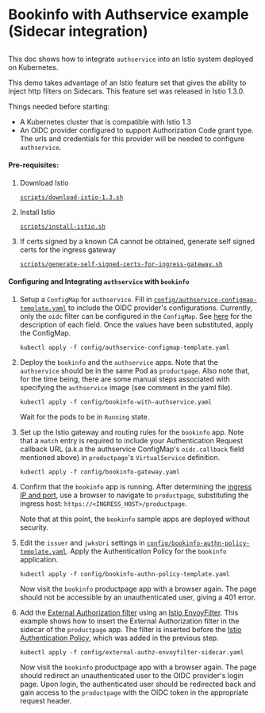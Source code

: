 # Bookinfo with Authservice example (Sidecar integration)

##


This doc shows how to integrate `authservice` into an Istio system deployed on Kubernetes.

This demo takes advantage of an Istio feature set that gives the ability to inject http filters on 
Sidecars. This feature set was released in Istio 1.3.0.

Things needed before starting:

- A Kubernetes cluster that is compatible with Istio 1.3
- An OIDC provider configured to support Authorization Code grant type. The urls and credentials for this 
provider will be needed to configure `authservice`.

 
#### Pre-requisites:
1. Download Istio

   [`scripts/download-istio-1.3.sh`](scripts/download-istio-1.3.sh)

1. Install Istio

   [`scripts/install-istio.sh`](scripts/install-istio.sh)

1. If certs signed by a known CA cannot be obtained, generate self signed certs for the ingress gateway

   [`scripts/generate-self-signed-certs-for-ingress-gateway.sh`](scripts/generate-self-signed-certs-for-ingress-gateway.sh)


#### Configuring and Integrating `authservice` with `bookinfo`

1. Setup a `ConfigMap` for `authservice`. Fill in [`config/authservice-configmap-template.yaml`](config/authservice-configmap-template.yaml)
to include the OIDC provider's configurations. Currently, only the `oidc` filter can be configured in the `ConfigMap`. See [here](../docs/README.md)
for the description of each field. Once the values have been substituted, apply the ConfigMap.
   
   `kubectl apply -f config/authservice-configmap-template.yaml`

1. Deploy the `bookinfo` and the `authservice` apps. Note that the `authservice` should be in the same Pod as `productpage`. 
Also note that, for the time being, there are some manual steps associated with specifying the `authservice` image (see comment in the yaml file). 

    `kubectl apply -f config/bookinfo-with-authservice.yaml`
    
    Wait for the pods to be in `Running` state.

1. Set up the Istio gateway and routing rules for the `bookinfo` app. Note that a `match` entry is required to include
   your Authentication Request callback URL (a.k.a the authservice ConfigMap's `oidc.callback` field mentioned above) in 
   `productpage`'s `VirtualService` definition.

    `kubectl apply -f config/bookinfo-gateway.yaml`

1. Confirm that the `bookinfo` app is running.
   After determining the [ingress IP and port](https://istio.io/docs/tasks/traffic-management/ingress/ingress-control/#determining-the-ingress-ip-and-ports),
   use a browser to navigate to `productpage`, substituting the ingress host: `https://<INGRESS_HOST>/productpage`.

   Note that at this point, the `bookinfo` sample apps are deployed without security. 

1. Edit the `issuer` and `jwksUri` settings in [`config/bookinfo-authn-policy-template.yaml`](config/bookinfo-authn-policy-template.yaml). 
   Apply the Authentication Policy for the `bookinfo` application.

    `kubectl apply -f config/bookinfo-authn-policy-template.yaml`
    
   Now visit the `bookinfo` productpage app with a browser again. The page should not be accessible by an 
   unauthenticated user, giving a 401 error.
    
1. Add the [External Authorization filter](https://www.envoyproxy.io/docs/envoy/latest/configuration/http/http_filters/ext_authz_filter#config-http-filters-ext-authz)
   using an [Istio EnvoyFilter](https://istio.io/docs/reference/config/networking/v1alpha3/envoy-filter/). 
   This example shows how to insert the External Authorization filter in the sidecar of the `productpage` app.
   The filter is inserted before the [Istio Authentication Policy](https://istio.io/docs/tasks/security/authn-policy/),
   which was added in the previous step.

    `kubectl apply -f config/external-authz-envoyfilter-sidecar.yaml`    
    
   Now visit the `bookinfo` productpage app with a browser again. The page should redirect an unauthenticated 
   user to the OIDC provider's login page. Upon login, the authenticated user should be redirected back 
   and gain access to the `productpage` with the OIDC token in the appropriate request header.

